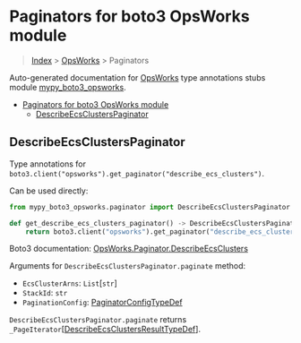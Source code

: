 # Paginators for boto3 OpsWorks module

> [Index](..) > [OpsWorks](.) > Paginators

Auto-generated documentation for
[OpsWorks](https://boto3.amazonaws.com/v1/documentation/api/latest/reference/services/opsworks.html#OpsWorks)
type annotations stubs module
[mypy_boto3_opsworks](https://pypi.org/project/mypy-boto3-opsworks/).

- [Paginators for boto3 OpsWorks module](#paginators-for-boto3-opsworks-module)
  - [DescribeEcsClustersPaginator](#describeecsclusterspaginator)

## DescribeEcsClustersPaginator

Type annotations for
`boto3.client("opsworks").get_paginator("describe_ecs_clusters")`.

Can be used directly:

```python
from mypy_boto3_opsworks.paginator import DescribeEcsClustersPaginator

def get_describe_ecs_clusters_paginator() -> DescribeEcsClustersPaginator:
    return boto3.client("opsworks").get_paginator("describe_ecs_clusters")
```

Boto3 documentation:
[OpsWorks.Paginator.DescribeEcsClusters](https://boto3.amazonaws.com/v1/documentation/api/latest/reference/services/opsworks.html#OpsWorks.Paginator.DescribeEcsClusters)

Arguments for `DescribeEcsClustersPaginator.paginate` method:

- `EcsClusterArns`: `List`\[`str`\]
- `StackId`: `str`
- `PaginationConfig`:
  [PaginatorConfigTypeDef](./type_defs.md#paginatorconfigtypedef)

`DescribeEcsClustersPaginator.paginate` returns
`_PageIterator`\[[DescribeEcsClustersResultTypeDef](./type_defs.md#describeecsclustersresulttypedef)\].
